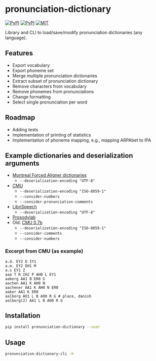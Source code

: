 # pronunciation-dictionary

[![PyPI](https://img.shields.io/pypi/v/pronunciation-dictionary.svg)](https://pypi.python.org/pypi/pronunciation-dictionary)
[![PyPI](https://img.shields.io/pypi/pyversions/pronunciation-dictionary.svg)](https://pypi.python.org/pypi/pronunciation-dictionary)
[![MIT](https://img.shields.io/github/license/stefantaubert/pronunciation-dictionary.svg)](LICENSE)

Library and CLI to load/save/modify pronunciation dictionaries (any language).

## Features

- Export vocabulary
- Export phoneme set
- Merge multiple pronunciation dictionaries
- Extract subset of pronunciation dictionary
- Remove characters from vocabulary
- Remove phonemes from pronunciations
- Change formatting
- Select single pronunciation per word

## Roadmap

- Adding tests
- Implementation of printing of statistics
- Implementation of phoneme mapping, e.g., mapping ARPAbet to IPA

## Example dictionaries and deserialization arguments

- [Montreal Forced Aligner dictionaries](https://github.com/MontrealCorpusTools/mfa-models/tree/main/dictionary)
  - `--deserialization-encoding "UTF-8"`
- [CMU](https://raw.githubusercontent.com/cmusphinx/cmudict/master/cmudict.dict)
  - `--deserialization-encoding "ISO-8859-1"`
  - `--consider-numbers`
  - `--consider-pronunciation-comments`
- [LibriSpeech](https://www.openslr.org/resources/11/librispeech-lexicon.txt)
  - `--deserialization-encoding "UTF-8"`
- [Prosodylab](https://raw.githubusercontent.com/prosodylab/Prosodylab-Aligner/master/eng.dict)
- Old: [CMU 0.7b](http://svn.code.sf.net/p/cmusphinx/code/trunk/cmudict/cmudict-0.7b)
  - `--deserialization-encoding "ISO-8859-1"`
  - `--consider-comments`
  - `--consider-numbers`

### Excerpt from CMU (as example)

```dict
a.d. EY2 D IY1
a.m. EY2 EH1 M
a.s EY1 Z
aaa T R IH2 P AH0 L EY1
aaberg AA1 B ER0 G
aachen AA1 K AH0 N
aachener AA1 K AH0 N ER0
aaker AA1 K ER0
aalborg AO1 L B AO0 R G # place, danish
aalborg(2) AA1 L B AO0 R G
```

## Installation

```sh
pip install pronunciation-dictionary --user
```

## Usage

```sh
pronunciation-dictionary-cli -h
```
